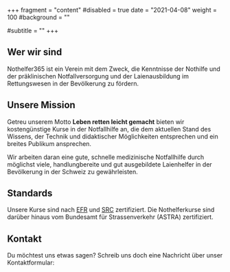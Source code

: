 +++
fragment = "content"
#disabled = true
date = "2021-04-08"
weight = 100
#background = ""

#subtitle = ""
+++

## Wer wir sind

Nothelfer365 ist ein Verein mit dem Zweck, die Kenntnisse der Nothilfe und der präklinischen Notfallversorgung und der Laienausbildung im Rettungswesen in der Bevölkerung zu fördern.

## Unsere Mission

Getreu unserem Motto **Leben retten leicht gemacht** bieten wir kostengünstige Kurse in der Notfallhilfe an, die dem aktuellen Stand des Wissens, der Technik und didaktischer Möglichkeiten entsprechen und ein breites Publikum ansprechen.

Wir arbeiten daran eine gute, schnelle medizinische Notfallhilfe durch möglichst viele, handlungbereite und gut ausgebildete Laienhelfer in der Bevölkerung in der Schweiz zu gewährleisten.

## Standards

Unsere Kurse sind nach [EFR](https://emergencyfirstresponse.com) und [SRC](https://resuscitation.ch) zertifiziert.
Die Nothelferkurse sind darüber hinaus vom Bundesamt für Strassenverkehr (ASTRA) zertifiziert.

## Kontakt

Du möchtest uns etwas sagen? Schreib uns doch eine Nachricht über unser Kontaktformular:

<script type="application/ld+json">
  {
    "@context": "https://schema.org",
    "@type": "Organization",
    "name": "Nothelfer365",
    "description": "Im Nothelferkurs für Führerausweisbewerbende lernst du richtiges Verhalten im Notfall. Von Wiederbelebung bis Patientenbetreuung und Wundversorgung enthält der Kurs alles Nötige um Leben zu retten.",
    "sameAs": "https://nothelfer365.ch",
    "address": {
        "@type": "PostalAddress",
        "streetAddress": "Muehlezelgstrasse 26"
        "postalCode": "8047",
        "addressLocality": "Zurich",
        "addressCountry": "Switzerland"
    },
    "logo": "https://nothelfer365.ch/images/logo.svg",
    "slogan": "Leben retten leicht gemacht"
  }
</script>